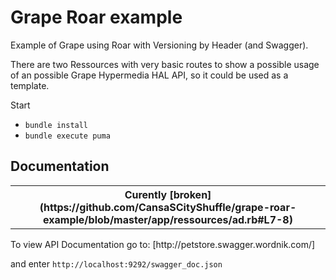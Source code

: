 # Grape Roar example

Example of Grape using Roar with Versioning by Header (and Swagger).

There are two Ressources with very basic routes to show a possible usage of an possible Grape Hypermedia HAL API, so it could be used as a template.

Start

* `bundle install`
* `bundle execute puma`

## Documentation

<table>
 <tr> <th> Curently [broken](https://github.com/CansaSCityShuffle/grape-roar-example/blob/master/app/ressources/ad.rb#L7-8) </th></tr>
</table>
To view API Documentation go to:
[http://petstore.swagger.wordnik.com/]

and enter `http://localhost:9292/swagger_doc.json`


